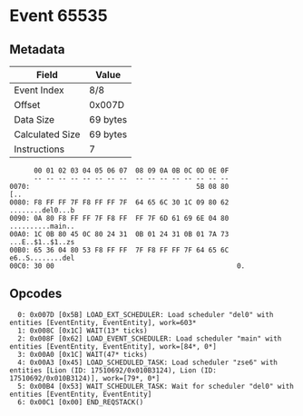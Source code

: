 # Event 65535

## Metadata

| Field           | Value    |
|-----------------|----------|
| Event Index     | 8/8      |
| Offset          | 0x007D   |
| Data Size       | 69 bytes |
| Calculated Size | 69 bytes |
| Instructions    | 7        |

```
      00 01 02 03 04 05 06 07  08 09 0A 0B 0C 0D 0E 0F
      -- -- -- -- -- -- -- --  -- -- -- -- -- -- -- --
0070:                                         5B 08 80               [..
0080: F8 FF FF 7F F8 FF FF 7F  64 65 6C 30 1C 09 80 62  ........del0...b
0090: 0A 80 F8 FF FF 7F F8 FF  FF 7F 6D 61 69 6E 04 80  ..........main..
00A0: 1C 0B 80 45 0C 80 24 31  0B 01 24 31 0B 01 7A 73  ...E..$1..$1..zs
00B0: 65 36 04 80 53 F8 FF FF  7F F8 FF FF 7F 64 65 6C  e6..S........del
00C0: 30 00                                             0.              
```

## Opcodes

```
  0: 0x007D [0x5B] LOAD_EXT_SCHEDULER: Load scheduler "del0" with entities [EventEntity, EventEntity], work=603*
  1: 0x008C [0x1C] WAIT(13* ticks)
  2: 0x008F [0x62] LOAD_EVENT_SCHEDULER: Load scheduler "main" with entities [EventEntity, EventEntity], work=[84*, 0*]
  3: 0x00A0 [0x1C] WAIT(47* ticks)
  4: 0x00A3 [0x45] LOAD_SCHEDULED_TASK: Load scheduler "zse6" with entities [Lion (ID: 17510692/0x010B3124), Lion (ID: 17510692/0x010B3124)], work=[79*, 0*]
  5: 0x00B4 [0x53] WAIT_SCHEDULER_TASK: Wait for scheduler "del0" with entities [EventEntity, EventEntity]
  6: 0x00C1 [0x00] END_REQSTACK()
```
